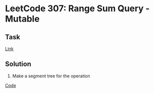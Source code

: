 # LeetCode 307: Range Sum Query - Mutable

## Task

[Link](https://leetcode.com/problems/range-sum-query-mutable/description/)

## Solution

1. Make a segment tree for the operation

[Code](https://leetcode.com/problems/range-sum-query-mutable/submissions/1198033372)